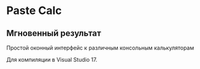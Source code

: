 # Paste Calc
## Мгновенный результат

Простой оконный интерфейс к различным консольным калькуляторам

Для компиляции в Visual Studio 17. 

